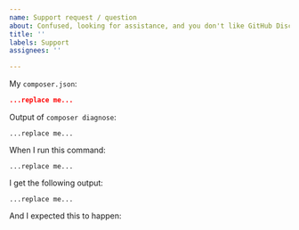 ```yaml
---
name: Support request / question
about: Confused, looking for assistance, and you don't like GitHub Discussions?
title: ''
labels: Support
assignees: ''

---
```


My `composer.json`:

```json
...replace me...
```

Output of `composer diagnose`:

```
...replace me...
```

When I run this command: <!-- run it with `-vvv` added to it ideally to get full debug output -->

```
...replace me...
```

I get the following output: <!-- FULL OUTPUT please, not just what you think is relevant -->

```
...replace me...
```

And I expected this to happen:
